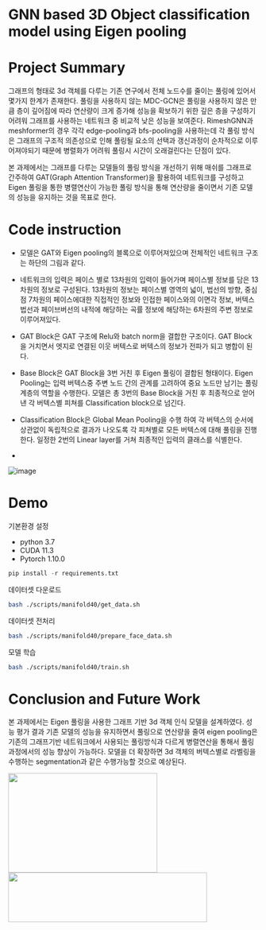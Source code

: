 # GNN based 3D Object classification model using Eigen pooling
# Project Summary
 그래프의 형태로 3d 객체를 다루는 기존 연구에서 전체 노드수를 줄이는 풀링에 있어서 몇가지 한계가 존재한다. 풀링을 사용하지 않는 MDC-GCN은 풀링을 사용하지 않은 만큼 층이 깊어짐에 따라 연산량이 크게 증가해 성능을 확보하기 위한 깊은 층을 구성하기 어려워 그래프를 사용하는 네트워크 중 비교적 낮은 성능을 보여준다. RimeshGNN과 meshformer의 경우 각각 edge-pooling과 bfs-pooling을 사용하는데 각 풀링 방식은 그래프의 구조적 의존성으로 인해 풀링될 요소의 선택과 갱신과정이 순차적으로 이루어져야되기 때문에 병렬화가 어려워 풀링시 시간이 오래걸린다는 단점이 있다. 

 본 과제에서는 그래프를 다루는 모델들의 풀링 방식을 개선하기 위해 매쉬를 그래프로 간주하여 GAT(Graph Attention Transformer)을 활용하여 네트워크를 구성하고 Eigen 풀링을 통한 병렬연산이 가능한 풀링 방식을 통해 연산량을 줄이면서 기존 모델의 성능을 유지하는 것을 목표로 한다.

# Code instruction
- 모델은 GAT와 Eigen pooling의 블록으로 이루어져있으며 전체적인 네트워크 구조는 하단의 그림과 같다. 
 
- 네트워크의 입력은 페이스 별로 13차원의 입력이 들어가며 페이스별 정보를 담은 13차원의 정보로 구성된다. 13차원의 정보는 페이스별 영역의 넓이, 법선의 방향, 중심점 7차원의 페이스에대한 직접적인 정보와 인접한 페이스와의 이면각 정보, 버텍스 법선과 페이브버선의 내적에 해당하는 곡률 정보에 해당하는 6차원의 주변 정보로 이루어져있다.

- GAT Block은 GAT 구조에 Relu와 batch norm을 결합한 구조이다. GAT Block을 거치면서 엣지로 연결된 이웃 버텍스로 버텍스의 정보가 전파가 되고 병합이 된다.

- Base Block은 GAT Block을 3번 거친 후 Eigen 풀링이 결합된 형태이다. Eigen Pooling는 입력 버텍스중 주변 노드 간의 관계를 고려하여 중요 노드만 남기는 풀링 계층의 역할을 수행한다. 모델은 총 3번의 Base Block을 거친 후 최종적으로 얻어낸 각 버텍스별 피쳐를 Classification block으로 넘긴다. 

- Classification Block은 Global Mean Pooling을 수행 하여 각 버텍스의 순서에 상관없이 독립적으로 결과가 나오도록 각 피쳐별로 모든 버텍스에 대해 풀링을 진행한다. 일정한 2번의 Linear layer를 거쳐 최종적인 입력의 클래스를 식별한다.
- 
![image](https://github.com/user-attachments/assets/cfda2d9b-4a06-4e74-9ff5-75a81fe30a0f)

# Demo
기본환경 설정
- python 3.7
- CUDA 11.3
- Pytorch 1.10.0
```python
pip install -r requirements.txt
```
데이터셋 다운로드
```bash
bash ./scripts/manifold40/get_data.sh
```
데이터셋 전처리
```bash
bash ./scripts/manifold40/prepare_face_data.sh
```
모델 학습
```bash
bash ./scripts/manifold40/train.sh
```
# Conclusion and Future Work
 본 과제에서는 Eigen 풀링을 사용한 그래프 기반 3d 객체 인식 모델을 설계하였다. 성능 평가 결과 기존 모델의 성능을 유지하면서 풀링으로 연산량을 줄여 eigen pooling은 기존의 그래프기반 네트워크에서 사용되는 풀링방식과 다르게 병렬연산을 통해서 풀링 과정에서의 성능 향상이 가능하다. 모델을 더 확장하면 3d 객체의 버텍스별로 라벨링을 수행하는 segmentation과 같은 수행가능할 것으로 예상된다.


<img src="https://github.com/user-attachments/assets/a76b2f34-44db-483e-818f-27eca7cdfd2b" width="300" height="200"/>
<img src="https://github.com/user-attachments/assets/06868adf-dfc3-4e36-95f4-2cf6f3a98b86" width="400" height="100"/>
